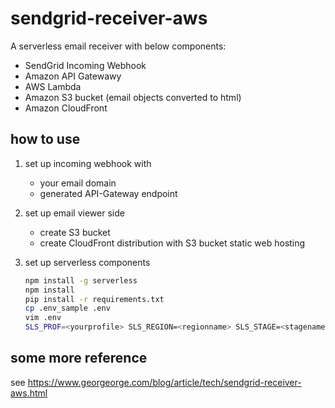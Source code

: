 # sendgrid-receiver-aws
A serverless email receiver with below components:
- SendGrid Incoming Webhook
- Amazon API Gatewawy
- AWS Lambda
- Amazon S3 bucket (email objects converted to html)
- Amazon CloudFront

## how to use
1. set up incoming webhook with
    - your email domain
    - generated API-Gateway endpoint

2. set up email viewer side
    - create S3 bucket
    - create CloudFront distribution with S3 bucket static web hosting

3. set up serverless components
    ```sh
    npm install -g serverless
    npm install
    pip install -r requirements.txt
    cp .env_sample .env
    vim .env
    SLS_PROF=<yourprofile> SLS_REGION=<regionname> SLS_STAGE=<stagename> npx sls deploy
    ```

## some more reference
see https://www.georgeorge.com/blog/article/tech/sendgrid-receiver-aws.html
